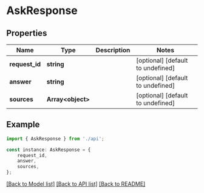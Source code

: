 # AskResponse


## Properties

Name | Type | Description | Notes
------------ | ------------- | ------------- | -------------
**request_id** | **string** |  | [optional] [default to undefined]
**answer** | **string** |  | [optional] [default to undefined]
**sources** | **Array&lt;object&gt;** |  | [optional] [default to undefined]

## Example

```typescript
import { AskResponse } from './api';

const instance: AskResponse = {
    request_id,
    answer,
    sources,
};
```

[[Back to Model list]](../README.md#documentation-for-models) [[Back to API list]](../README.md#documentation-for-api-endpoints) [[Back to README]](../README.md)
